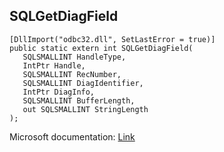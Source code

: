 ## SQLGetDiagField

```
[DllImport("odbc32.dll", SetLastError = true)]
public static extern int SQLGetDiagField(
   SQLSMALLINT HandleType,
   IntPtr Handle,
   SQLSMALLINT RecNumber,
   SQLSMALLINT DiagIdentifier,
   IntPtr DiagInfo,
   SQLSMALLINT BufferLength,
   out SQLSMALLINT StringLength
);
```

Microsoft documentation: [Link](https://docs.microsoft.com/en-us/sql/odbc/reference/syntax/sqlgetdiagfield-function)
